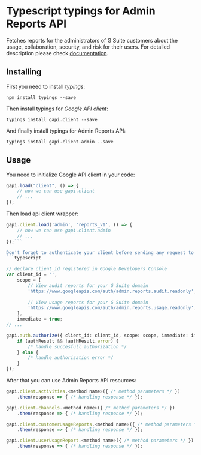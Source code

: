 # Typescript typings for Admin Reports API
Fetches reports for the administrators of G Suite customers about the usage, collaboration, security, and risk for their users.
For detailed description please check [documentation](https://developers.google.com/admin-sdk/reports/).

## Installing

First you need to install *typings*:
```
npm install typings --save 
```

Then install typings for *Google API client*:
```
typings install gapi.client --save 
```

And finally install typings for Admin Reports API:
```
typings install gapi.client.admin --save 
```

## Usage

You need to initialize Google API client in your code:
```typescript
gapi.load("client", () => { 
    // now we can use gapi.client
    // ... 
});
```

Then load api client wrapper:
```typescript
gapi.client.load('admin', 'reports_v1', () => {
    // now we can use gapi.client.admin
    // ... 
});```

Don't forget to authenticate your client before sending any request to resources:
```typescript

// declare client_id registered in Google Developers Console
var client_id = '',
    scope = [     
        // View audit reports for your G Suite domain
        'https://www.googleapis.com/auth/admin.reports.audit.readonly',
    
        // View usage reports for your G Suite domain
        'https://www.googleapis.com/auth/admin.reports.usage.readonly',
    ],
    immediate = true;
// ...

gapi.auth.authorize({ client_id: client_id, scope: scope, immediate: immediate }, authResult => {
    if (authResult && !authResult.error) {
        /* handle succesfull authorization */
    } else {
        /* handle authorization error */
    }
});            
```

After that you can use Admin Reports API resources:

```typescript
gapi.client.activities.<method name>({ /* method parameters */ })
    .then(response => { /* handling response */ });

gapi.client.channels.<method name>({ /* method parameters */ })
    .then(response => { /* handling response */ });

gapi.client.customerUsageReports.<method name>({ /* method parameters */ })
    .then(response => { /* handling response */ });

gapi.client.userUsageReport.<method name>({ /* method parameters */ })
    .then(response => { /* handling response */ });
```